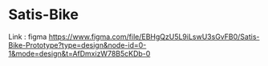 # Satis-Bike
Link : figma https://www.figma.com/file/EBHgQzU5L9iLswU3sGvFB0/Satis-Bike-Prototype?type=design&node-id=0-1&mode=design&t=AfDmxizW78B5cKDb-0
